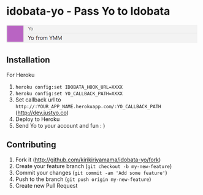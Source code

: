 # idobata-yo - Pass Yo to Idobata
![idobata.png](image/idobata.png)

## Installation
For Heroku

 1. `heroku config:set IDOBATA_HOOK_URL=XXXX`
 1. `heroku config:set YO_CALLBACK_PATH=XXXX`
 1. Set callback url to `http://:YOUR_APP_NAME.herokuapp.com/:YO_CALLBACK_PATH` (http://dev.justyo.co)
 1. Deploy to Heroku
 1. Send Yo to your account and fun : )

## Contributing
 1. Fork it (http://github.com/kirikiriyamama/idobata-yo/fork)
 1. Create your feature branch (`git checkout -b my-new-feature`)
 1. Commit your changes (`git commit -am 'Add some feature'`)
 1. Push to the branch (`git push origin my-new-feature`)
 1. Create new Pull Request
